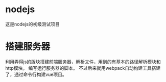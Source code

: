 # nodejs
这是nodejs的初级测试项目
# 搭建服务器
利用弄得js的版块搭建前端服务器，解析文件，用到的有基本的路径解析模块和http模块。
编写运行服务器的脚本。
不过后来就用webpack自动构建工具搭建了，通过命令行构建vue项目。
